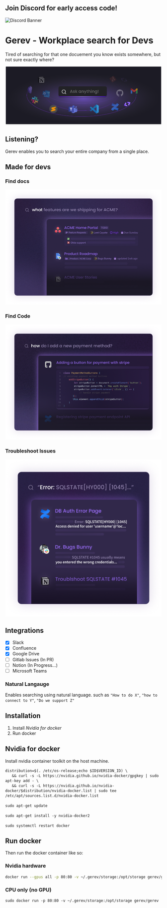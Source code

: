 ## Join Discord for early access code!

![Discord Banner](https://discordapp.com/api/guilds/1060085859497549844/widget.png?style=banner2)
# Gerev - Workplace search for Devs


Tired of searching for that one docuement you know exists somewhere, but not sure exactly where?

![first image](./images/Everything.png)

## Listening?
Gerev enables you to search your entire company from a single place.

## Made for devs
### Find docs
![second image](./images/product-example.png)

### Find Code
![third image](./images/CodeCard.png)

### Troubleshoot Issues
![fourth image](./images/sql-card.png)

## Integrations
 - [x] Slack
 - [x] Confluence
 - [x] Google Drive
 - [ ] Gitlab Issues (In PR)
 - [ ] Notion (In Progress...)
 - [ ] Microsoft Teams
 
### Natural Langauge
Enables searching using natural language. such as `"How to do X"`, `"how to connect to Y"`, `"Do we support Z"`

## Installation
1. Install *Nvidia for docker* 
2. Run docker
 
## Nvidia for docker
Install nvidia container toolkit on the host machine.

```
distribution=$(. /etc/os-release;echo $ID$VERSION_ID) \
   && curl -s -L https://nvidia.github.io/nvidia-docker/gpgkey | sudo apt-key add - \
   && curl -s -L https://nvidia.github.io/nvidia-docker/$distribution/nvidia-docker.list | sudo tee /etc/apt/sources.list.d/nvidia-docker.list
   
sudo apt-get update

sudo apt-get install -y nvidia-docker2

sudo systemctl restart docker
```


## Run docker
Then run the docker container like so:

### Nvidia hardware
```bash
docker run --gpus all -p 80:80 -v ~/.gerev/storage:/opt/storage gerev/gerev
```

### CPU only (no GPU)
```
sudo docker run -p 80:80 -v ~/.gerev/storage:/opt/storage gerev/gerev
```

